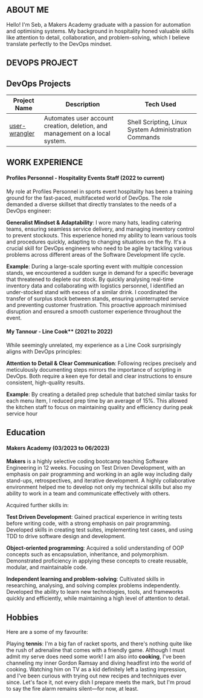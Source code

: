 ## ABOUT ME

Hello! I'm Seb, a Makers Academy graduate with a passion for automation and optimising systems. My background in hospitality honed valuable skills like attention to detail, collaboration, and problem-solving, which I believe translate perfectly to the DevOps mindset.

## DEVOPS PROJECT

## DevOps Projects

| Project Name | Description | Tech Used |
|---|---|---|
| [user-wrangler](https://github.com/sebwylleman/user-wrangler) | Automates user account creation, deletion, and management on a local system. | Shell Scripting, Linux System Administration Commands |



## WORK EXPERIENCE

#### Profiles Personnel - Hospitality Events Staff (2022 to current)

My role at Profiles Personnel in sports event hospitality has been a training ground for the fast-paced, multifaceted world of DevOps.  The role demanded a diverse skillset that directly translates to the needs of a DevOps engineer:

**Generalist Mindset & Adaptability**: I wore many hats, leading catering teams, ensuring seamless service delivery, and managing inventory control to prevent stockouts. This experience honed my ability to learn various tools and procedures quickly, adapting to changing situations on the fly. It's a crucial skill for DevOps engineers who need to be agile by tackling various problems across different areas of the Software Development life cycle. 

**Example**: During a large-scale sporting event with multiple concession stands, we encountered a sudden surge in demand for a specific beverage that threatened to deplete our stock. By quickly analysing real-time inventory data and collaborating with logistics personnel, I identified an under-stocked stand with excess of a similar drink. I coordinated the transfer of surplus stock between stands, ensuring uninterrupted service and preventing customer frustration. This proactive approach minimised disruption and ensured a smooth customer experience throughout the event.

#### My Tannour - Line Cook** (2021 to 2022)

While seemingly unrelated, my experience as a Line Cook surprisingly aligns with DevOps principles:

**Attention to Detail & Clear Communication**: Following recipes precisely and meticulously documenting steps mirrors the importance of scripting in DevOps. Both require a keen eye for detail and clear instructions to ensure consistent, high-quality results.
  
**Example**: By creating a detailed prep schedule that batched similar tasks for each menu item, I reduced prep time by an average of 15%. This allowed the kitchen staff to focus on maintaining quality and efficiency during peak service hour

## Education

#### Makers Academy (03/2023 to 06/2023)

**Makers** is a highly selective coding bootcamp teaching Software Engineering in 12 weeks. Focusing on Test Driven Development, with an emphasis on pair programming and working in an agile way including daily stand-ups, retrospectives, and iterative development. A highly collaborative environment helped me to develop not only my technical skills but also my ability to work in a team and communicate effectively with others.

Acquired further skills in:

**Test Driven Development**: Gained practical experience in writing tests before writing code, with a strong emphasis on pair programming. Developed skills in creating test suites, implementing test cases, and using TDD to drive software design and development.

**Object-oriented programming**: Acquired a solid understanding of OOP concepts such as encapsulation, inheritance, and polymorphism. Demonstrated proficiency in applying these concepts to create reusable, modular, and maintainable code.

**Independent learning and problem-solving**: Cultivated skills in researching, analysing, and solving complex problems independently. Developed the ability to learn new technologies, tools, and frameworks quickly and efficiently, while maintaining a high level of attention to detail.
  
## Hobbies

Here are a some of my favourite:

Playing **tennis**: I'm a big fan of racket sports, and there's nothing quite like the rush of adrenaline that comes with a friendly game. Although I must admit my serve does need some work!
I am also into **cooking**, I've been channeling my inner Gordon Ramsay and diving headfirst into the world of cooking. Watching him on TV as a kid definitely left a lasting impression, and I've been curious with trying out new recipes and techniques ever since. Let's face it, not every dish I prepare meets the mark, but I'm proud to say the fire alarm remains silent—for now, at least.
